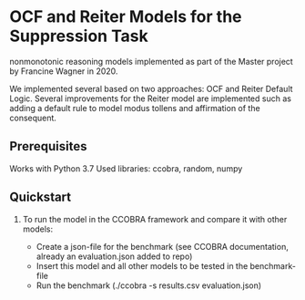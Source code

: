 OCF and Reiter Models for the Suppression Task
=======

nonmonotonic reasoning models implemented as part of the Master project by Francine Wagner in 2020.

We implemented several based on two approaches: OCF and Reiter Default Logic. Several improvements for the Reiter model are implemented such as adding a default rule to model modus tollens and affirmation of the consequent.

## Prerequisites

Works with Python 3.7
Used libraries: ccobra, random, numpy

## Quickstart

1) To run the model in the CCOBRA framework and compare it with other models:

   - Create a json-file for the benchmark (see CCOBRA documentation, already an evaluation.json added to repo)
   - Insert this model and all other models to be tested in the benchmark-file
   - Run the benchmark (./ccobra -s results.csv evaluation.json)